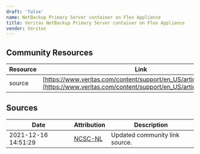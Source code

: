 ```yaml
---
draft: 'false'
name: NetBackup Primary Server container on Flex Appliance
title: Veritas NetBackup Primary Server container on Flex Appliance
vendor: Veritas
---
```



## Community Resources
| Resource | Link |
| --- | --- |
| source | [https://www.veritas.com/content/support/en_US/article.100052084](https://www.veritas.com/content/support/en_US/article.100052084) |


## Sources
| Date | Attribution | Description |
| --- | --- | --- |
| 2021-12-16 14:51:29 | [NCSC-NL](https://github.com/NCSC-NL/log4shell/blob/main/software/README.md) | Updated community link source.  |

